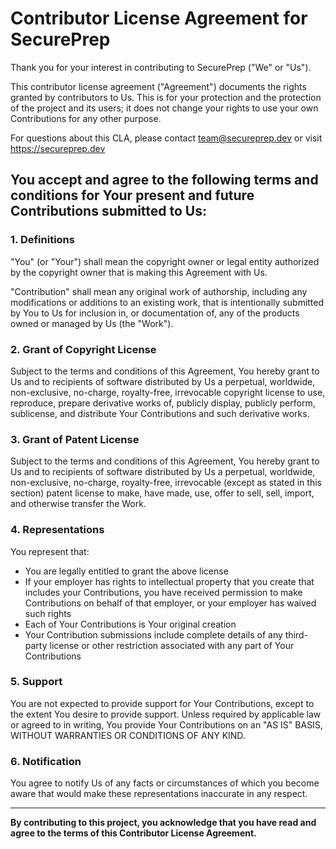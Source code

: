 # Contributor License Agreement for SecurePrep

Thank you for your interest in contributing to SecurePrep ("We" or "Us").

This contributor license agreement ("Agreement") documents the rights granted by contributors to Us. This is for your protection and the protection of the project and its users; it does not change your rights to use your own Contributions for any other purpose.

For questions about this CLA, please contact team@secureprep.dev or visit https://secureprep.dev

## You accept and agree to the following terms and conditions for Your present and future Contributions submitted to Us:

### 1. Definitions
"You" (or "Your") shall mean the copyright owner or legal entity authorized by the copyright owner that is making this Agreement with Us.

"Contribution" shall mean any original work of authorship, including any modifications or additions to an existing work, that is intentionally submitted by You to Us for inclusion in, or documentation of, any of the products owned or managed by Us (the "Work").

### 2. Grant of Copyright License
Subject to the terms and conditions of this Agreement, You hereby grant to Us and to recipients of software distributed by Us a perpetual, worldwide, non-exclusive, no-charge, royalty-free, irrevocable copyright license to use, reproduce, prepare derivative works of, publicly display, publicly perform, sublicense, and distribute Your Contributions and such derivative works.

### 3. Grant of Patent License
Subject to the terms and conditions of this Agreement, You hereby grant to Us and to recipients of software distributed by Us a perpetual, worldwide, non-exclusive, no-charge, royalty-free, irrevocable (except as stated in this section) patent license to make, have made, use, offer to sell, sell, import, and otherwise transfer the Work.

### 4. Representations
You represent that:
- You are legally entitled to grant the above license
- If your employer has rights to intellectual property that you create that includes your Contributions, you have received permission to make Contributions on behalf of that employer, or your employer has waived such rights
- Each of Your Contributions is Your original creation
- Your Contribution submissions include complete details of any third-party license or other restriction associated with any part of Your Contributions

### 5. Support
You are not expected to provide support for Your Contributions, except to the extent You desire to provide support. Unless required by applicable law or agreed to in writing, You provide Your Contributions on an "AS IS" BASIS, WITHOUT WARRANTIES OR CONDITIONS OF ANY KIND.

### 6. Notification
You agree to notify Us of any facts or circumstances of which you become aware that would make these representations inaccurate in any respect.

---

**By contributing to this project, you acknowledge that you have read and agree to the terms of this Contributor License Agreement.**
